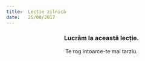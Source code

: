 ```yaml
---
title:  Lecție zilnică
date:   25/08/2017
---
```


### <center>Lucrăm la această lecție.</center>
<center>Te rog intoarce-te mai tarziu.</center>